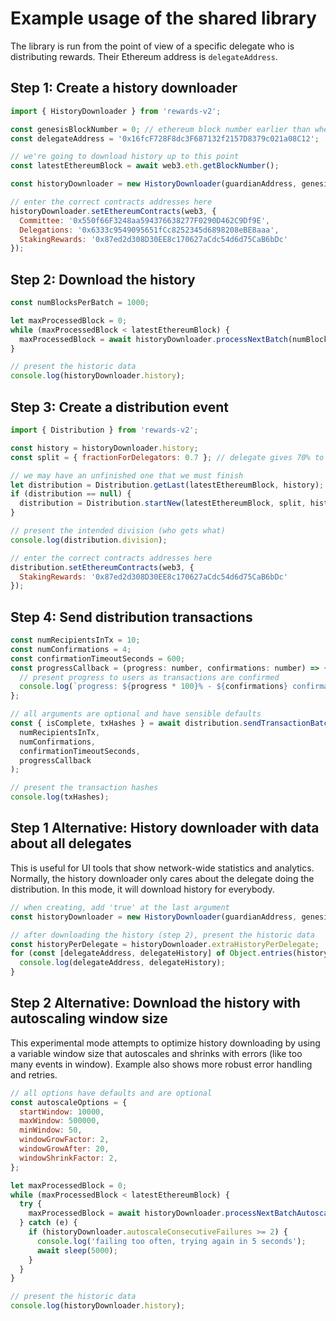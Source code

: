 # Example usage of the shared library

The library is run from the point of view of a specific delegate who is distributing rewards. Their Ethereum address is `delegateAddress`.

## Step 1: Create a history downloader

```js
import { HistoryDownloader } from 'rewards-v2';

const genesisBlockNumber = 0; // ethereum block number earlier than when Orbs PoS contracts deployed
const delegateAddress = '0x16fcF728F8dc3F687132f2157D8379c021a08C12';

// we're going to download history up to this point
const latestEthereumBlock = await web3.eth.getBlockNumber();

const historyDownloader = new HistoryDownloader(guardianAddress, genesisBlockNumber);

// enter the correct contracts addresses here
historyDownloader.setEthereumContracts(web3, {
  Committee: '0x550f66F3248aa594376638277F0290D462C9Df9E',
  Delegations: '0x6333c9549095651fCc8252345d6898208eBE8aaa',
  StakingRewards: '0x87ed2d308D30EE8c170627aCdc54d6d75CaB6bDc'
});
```

## Step 2: Download the history

```js
const numBlocksPerBatch = 1000;

let maxProcessedBlock = 0;
while (maxProcessedBlock < latestEthereumBlock) {
  maxProcessedBlock = await historyDownloader.processNextBatch(numBlocksPerBatch, latestEthereumBlock);
}

// present the historic data
console.log(historyDownloader.history);
```

## Step 3: Create a distribution event

```js
import { Distribution } from 'rewards-v2';

const history = historyDownloader.history;
const split = { fractionForDelegators: 0.7 }; // delegate gives 70% to delegators

// we may have an unfinished one that we must finish
let distribution = Distribution.getLast(latestEthereumBlock, history);
if (distribution == null) {
  distribution = Distribution.startNew(latestEthereumBlock, split, history);
}

// present the intended division (who gets what)
console.log(distribution.division);

// enter the correct contracts addresses here
distribution.setEthereumContracts(web3, {
  StakingRewards: '0x87ed2d308D30EE8c170627aCdc54d6d75CaB6bDc'
});
```

## Step 4: Send distribution transactions

```js
const numRecipientsInTx = 10;
const numConfirmations = 4;
const confirmationTimeoutSeconds = 600;
const progressCallback = (progress: number, confirmations: number) => {
  // present progress to users as transactions are confirmed
  console.log(`progress: ${progress * 100}% - ${confirmations} confirmations received`);
};

// all arguments are optional and have sensible defaults
const { isComplete, txHashes } = await distribution.sendTransactionBatch(
  numRecipientsInTx, 
  numConfirmations,
  confirmationTimeoutSeconds,
  progressCallback
);

// present the transaction hashes
console.log(txHashes);
```

## Step 1 Alternative: History downloader with data about all delegates

This is useful for UI tools that show network-wide statistics and analytics. Normally, the history downloader only cares about the delegate doing the distribution. In this mode, it will download history for everybody.

```js
// when creating, add 'true' at the last argument
const historyDownloader = new HistoryDownloader(guardianAddress, genesisBlockNumber, true);

// after downloading the history (step 2), present the historic data
const historyPerDelegate = historyDownloader.extraHistoryPerDelegate;
for (const [delegateAddress, delegateHistory] of Object.entries(historyPerDelegate)) {
  console.log(delegateAddress, delegateHistory);
}
```

## Step 2 Alternative: Download the history with autoscaling window size

This experimental mode attempts to optimize history downloading by using a variable window size that autoscales and shrinks with errors (like too many events in window). Example also shows more robust error handling and retries.

```js
// all options have defaults and are optional
const autoscaleOptions = {
  startWindow: 10000,
  maxWindow: 500000,
  minWindow: 50,
  windowGrowFactor: 2,
  windowGrowAfter: 20,
  windowShrinkFactor: 2,
};

let maxProcessedBlock = 0;
while (maxProcessedBlock < latestEthereumBlock) {
  try {
    maxProcessedBlock = await historyDownloader.processNextBatchAutoscale(latestEthereumBlock, autoscaleOptions);
  } catch (e) {
    if (historyDownloader.autoscaleConsecutiveFailures >= 2) {
      console.log('failing too often, trying again in 5 seconds');
      await sleep(5000);
    }
  }
}

// present the historic data
console.log(historyDownloader.history);
```
